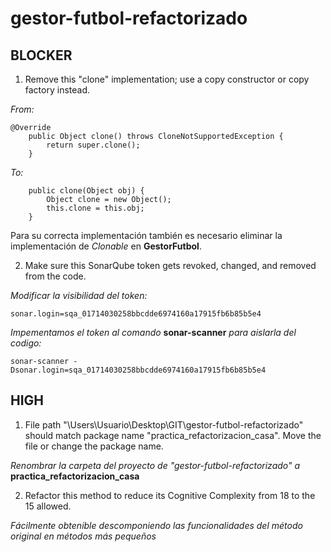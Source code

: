 # gestor-futbol-refactorizado

## BLOCKER

1. Remove this "clone" implementation; use a copy constructor or copy factory instead.

*From:*
```
@Override
    public Object clone() throws CloneNotSupportedException {
        return super.clone();
    }
```
*To:*
```
    public clone(Object obj) {
        Object clone = new Object();
        this.clone = this.obj;
    }
```
Para su correcta implementación también es necesario eliminar la implementación de *Clonable* en **GestorFutbol**.

2. Make sure this SonarQube token gets revoked, changed, and removed from the code.

*Modificar la visibilidad del token:*
```
sonar.login=sqa_01714030258bbcdde6974160a17915fb6b85b5e4
```

*Impementamos el token al comando* **sonar-scanner** *para aislarla del codigo:*

```
sonar-scanner -Dsonar.login=sqa_01714030258bbcdde6974160a17915fb6b85b5e4
```

## HIGH

1. File path "\Users\Usuario\Desktop\GIT\gestor-futbol-refactorizado" should match package name "practica_refactorizacion_casa". Move the file or change the package name.

*Renombrar la carpeta del proyecto de "gestor-futbol-refactorizado" a* **practica_refactorizacion_casa**


2. Refactor this method to reduce its Cognitive Complexity from 18 to the 15 allowed.

*Fácilmente obtenible descomponiendo las funcionalidades del método original en métodos más pequeños*
